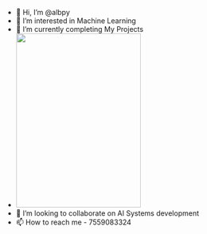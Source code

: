 - 👋 Hi, I’m @albpy
- 👀 I’m interested in Machine Learning
- 🌱 I’m currently completing My Projects
- <img src="https://github.com/albpy/pythoncrux/blob/main/emotion_detection.gif" width="250" height="350" />
- 💞️ I’m looking to collaborate on AI Systems development
- 📫 How to reach me - 7559083324

<!---
albpy/albpy is a ✨ special ✨ repository because its `README.md` (this file) appears on your GitHub profile.
You can click the Preview link to take a look at your changes.
--->
